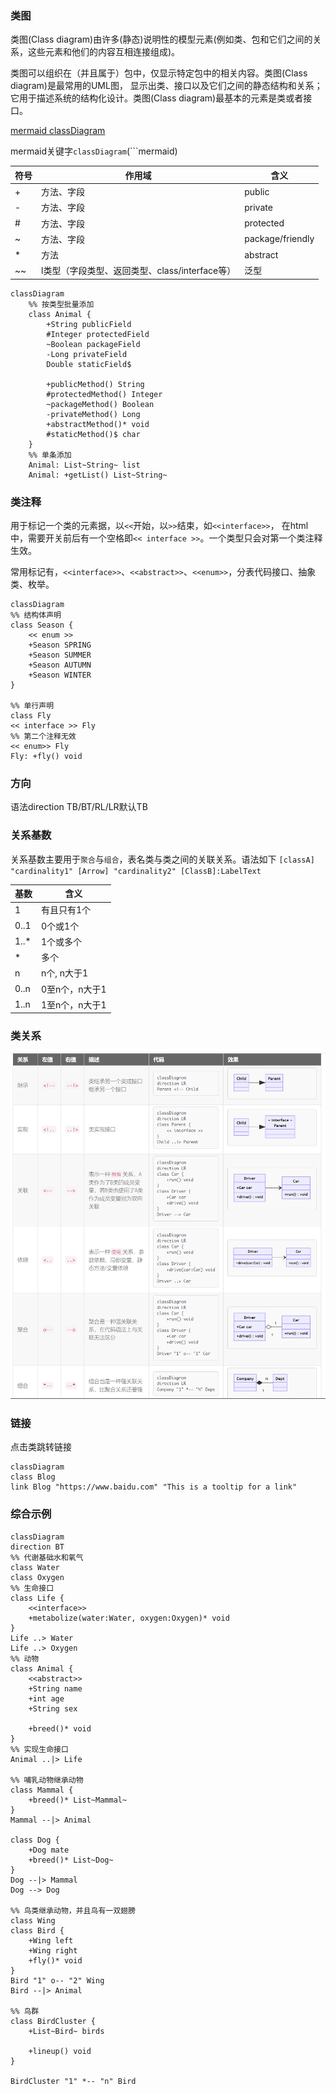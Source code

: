 ### 类图

类图(Class diagram)由许多(静态)说明性的模型元素(例如类、包和它们之间的关系，这些元素和他们的内容互相连接组成)。

类图可以组织在（并且属于）包中，仅显示特定包中的相关内容。类图(Class diagram)是最常用的UML图， 显示出类、接口以及它们之间的静态结构和关系；它用于描述系统的结构化设计。类图(Class diagram)最基本的元素是类或者接口。

[mermaid classDiagram](https://mermaid-js.github.io/mermaid/#/classDiagram)

mermaid关键字`classDiagram`(```mermaid)

| 符号 | 作用域                                         | 含义             |
| ---- | ---------------------------------------------- | ---------------- |
| +    | 方法、字段                                     | public           |
| -    | 方法、字段                                     | private          |
| #    | 方法、字段                                     | protected        |
| ~    | 方法、字段                                     | package/friendly |
| *    | 方法                                           | abstract         |
| ~~   | l类型（字段类型、返回类型、class/interface等） | 泛型             |

```mermaid
classDiagram
    %% 按类型批量添加
    class Animal {
        +String publicField
        #Integer protectedField
        ~Boolean packageField
        -Long privateField
        Double staticField$

        +publicMethod() String
        #protectedMethod() Integer
        ~packageMethod() Boolean
        -privateMethod() Long
        +abstractMethod()* void
        #staticMethod()$ char
    }
    %% 单条添加
    Animal: List~String~ list
    Animal: +getList() List~String~
```



### 类注释

用于标记一个类的元素据，以`<<`开始，以`>>`结束，如`<<interface>>`， 在html中，需要开关前后有一个空格即`<< interface >>`。一个类型只会对第一个类注释生效。

常用标记有，`<<interface>>`、`<<abstract>>`、`<<enum>>`，分表代码接口、抽象类、枚举。 

```mermaid
classDiagram
%% 结构体声明
class Season {
    << enum >>
    +Season SPRING
    +Season SUMMER
    +Season AUTUMN
    +Season WINTER
}

%% 单行声明
class Fly
<< interface >> Fly
%% 第二个注释无效
<< enum>> Fly
Fly: +fly() void
```

### 方向

语法direction TB/BT/RL/LR默认TB



### 关系基数

关系基数主要用于`聚合`与`组合`，表名类与类之间的关联关系。语法如下 `[classA] "cardinality1" [Arrow] "cardinality2" [ClassB]:LabelText`

| 基数 | 含义           |
| ---- | -------------- |
| 1    | 有且只有1个    |
| 0..1 | 0个或1个       |
| 1..* | 1个或多个      |
| *    | 多个           |
| n    | n个, n大于1    |
| 0..n | 0至n个，n大于1 |
| 1..n | 1至n个，n大于1 |

### 类关系

![image-20230525232316303](assets/image-20230525232316303.png)

### 链接

点击类跳转链接

```mermaid
classDiagram
class Blog
link Blog "https://www.baidu.com" "This is a tooltip for a link"
```

### 综合示例

````mermaid
classDiagram
direction BT
%% 代谢基础水和氧气
class Water
class Oxygen
%% 生命接口
class Life {
    <<interface>>
    +metabolize(water:Water, oxygen:Oxygen)* void
}
Life ..> Water
Life ..> Oxygen
%% 动物
class Animal {
    <<abstract>>
    +String name
    +int age
    +String sex
    
    +breed()* void
}
%% 实现生命接口
Animal ..|> Life

%% 哺乳动物继承动物
class Mammal {
    +breed()* List~Mammal~
}
Mammal --|> Animal

class Dog {
    +Dog mate
    +breed()* List~Dog~
}
Dog --|> Mammal
Dog --> Dog

%% 鸟类继承动物，并且鸟有一双翅膀
class Wing
class Bird {
    +Wing left
    +Wing right
    +fly()* void
}
Bird "1" o-- "2" Wing
Bird --|> Animal

%% 鸟群
class BirdCluster {
    +List~Bird~ birds
    
    +lineup() void
}

BirdCluster "1" *-- "n" Bird
````

